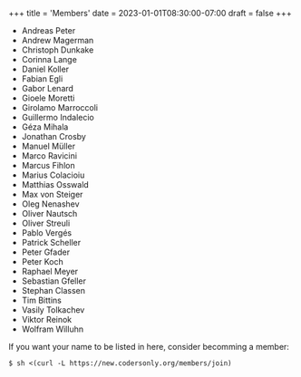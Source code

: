 +++
title = 'Members'
date = 2023-01-01T08:30:00-07:00
draft = false
+++

- Andreas Peter
- Andrew Magerman
- Christoph Dunkake
- Corinna Lange
- Daniel Koller
- Fabian Egli
- Gabor Lenard
- Gioele Moretti
- Girolamo Marroccoli
- Guillermo Indalecio
- Géza Mihala
- Jonathan Crosby
- Manuel Müller
- Marco Ravicini
- Marcus Fihlon
- Marius Colacioiu
- Matthias Osswald
- Max von Steiger
- Oleg Nenashev
- Oliver Nautsch
- Oliver Streuli
- Pablo Vergés
- Patrick Scheller
- Peter Gfader
- Peter Koch
- Raphael Meyer
- Sebastian Gfeller
- Stephan Classen
- Tim Bittins
- Vasily Tolkachev
- Viktor Reinok
- Wolfram Willuhn

If you want your name to be listed in here, consider becomming a member:
```shell
$ sh <(curl -L https://new.codersonly.org/members/join)
```
